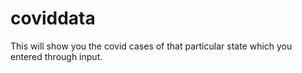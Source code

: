 # coviddata
This will show you the covid cases of that particular state which you entered through input.
